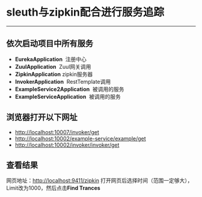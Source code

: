 # sleuth与zipkin配合进行服务追踪
----
## 依次启动项目中所有服务
* **EurekaApplication**  注册中心
* **ZuulApplication**  Zuul网关调用
* **ZipkinApplication**  zipkin服务器
* **InvokerApplication**  RestTemplate调用
* **ExampleService2Application**  被调用的服务
* **ExampleServiceApplication**  被调用的服务

## 浏览器打开以下网址
* [http://localhost:10007/invoker/get](http://localhost:10007/invoker/get)
* [http://localhost:10002/example-service/example/get](http://localhost:10002/example-service/example/get)
* [http://localhost:10002/invoker/invoker/get](http://localhost:10002/invoker/invoker/get)

## 查看结果
网页地址：[http://localhost:9411/zipkin](http://localhost:9411/zipkin)
打开网页后选择时间（范围一定够大），Limit改为1000，然后点击**Find Trances**
